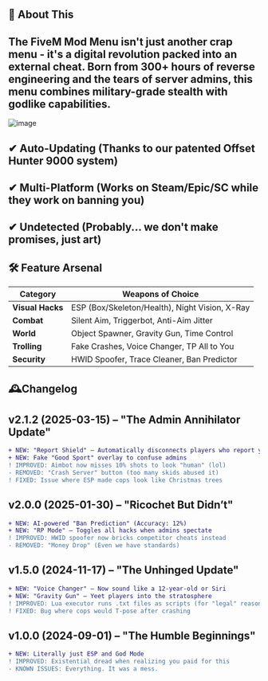 ## 🌟 About This
## The FiveM Mod Menu isn't just another crap menu - it's a digital revolution packed into an external cheat. Born from 300+ hours of reverse engineering and the tears of server admins, this menu combines military-grade stealth with godlike capabilities.

![image](https://github.com/user-attachments/assets/89196937-b198-4e4a-a7d5-1ad9c34ae01e)


## ✔ Auto-Updating (Thanks to our patented Offset Hunter 9000 system)
## ✔ Multi-Platform (Works on Steam/Epic/SC while they work on banning you)
## ✔ Undetected (Probably... we don't make promises, just art)

## 🛠️ **Feature Arsenal**  

| Category        | Weapons of Choice                          |
|-----------------|--------------------------------------------|
| **Visual Hacks** | ESP (Box/Skeleton/Health), Night Vision, X-Ray |
| **Combat**      | Silent Aim, Triggerbot, Anti-Aim Jitter   |
| **World**       | Object Spawner, Gravity Gun, Time Control |
| **Trolling**    | Fake Crashes, Voice Changer, TP All to You |
| **Security**    | HWID Spoofer, Trace Cleaner, Ban Predictor|



## 🕰️Changelog

## v2.1.2 (2025-03-15) – "The Admin Annihilator Update"

```diff
+ NEW: "Report Shield" – Automatically disconnects players who report you  
+ NEW: Fake "Good Sport" overlay to confuse admins  
! IMPROVED: Aimbot now misses 10% shots to look "human" (lol)  
- REMOVED: "Crash Server" button (too many skids abused it)  
! FIXED: Issue where ESP made cops look like Christmas trees  
```

## v2.0.0 (2025-01-30) – "Ricochet But Didn’t"

```diff
+ NEW: AI-powered "Ban Prediction" (Accuracy: 12%)  
+ NEW: "RP Mode" – Toggles all hacks when admins spectate  
! IMPROVED: HWID spoofer now bricks competitor cheats instead  
- REMOVED: "Money Drop" (Even we have standards)  
```
## v1.5.0 (2024-11-17) – "The Unhinged Update"

```diff
+ NEW: "Voice Changer" – Now sound like a 12-year-old or Siri  
+ NEW: "Gravity Gun" – Yeet players into the stratosphere  
! IMPROVED: Lua executor runs .txt files as scripts (for "legal" reasons)  
! FIXED: Bug where cops would T-pose after crashing  
```
## v1.0.0 (2024-09-01) – "The Humble Beginnings"

```diff
+ NEW: Literally just ESP and God Mode  
! IMPROVED: Existential dread when realizing you paid for this  
- KNOWN ISSUES: Everything. It was a mess.  
```
